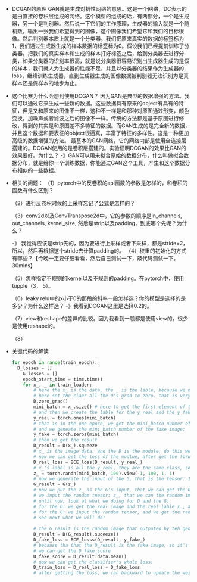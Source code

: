 * DCGAN的原理
GAN就是生成对抗性网络的意思。这是一个网络，DC表示的是由直接的卷积层组成的网络。这个模型的组成的话，有两部分，一个是生成器，另一个是判别器。然后说一下它们的工作原理，生成器的输入就是一个随机数，输出一张我们希望得到的图像，这个图像我们希望它和我们的目标很像。然后判别器本质上就是一个分类器，我们把原来真实的数据的标签标为1，我们通过生成器生成的样本数据的标签标为0。假设我们已经提前训练了分类器，把我们的真实样本和生成的样本打好标签之后，给到分类器去进行分类，如果分类器的识别率很高，就是说分类器很容易识别出生成器生成的是假的样本，我们就人为生成器的性能不足，并且以分类器的结果作为生成器的loss，继续训练生成器，直到生成器生成的图像数据被判别器无法识别为是真样本还是假样本的地步为止。

* 这个比赛为什么会想到使用DCGAN？
因为GAN是典型的数据增强的方法。我们可以通过它来生成一些新的数据。这些数据具有原来的object有具有的特征，但是又和原来的图像不一样，这种不一样是和那种对原图通过形变，颜色变换，加噪声或者滤波之后的图像不一样。传统的方法都是基于原图进行修改，得到的其实是和原图差不多特征的数据。而GAN生成的是完全新的数据，并且这个数据和要表征的object很逼真，丰富了特征的多样性。这是一种更加高级的数据增强的方法。
最基本的GAN网络，它的网络内部是使用全连接层搭建的。DCGAN使用的是卷积层搭建的。实验证明DCGAN的效果比GAN的效果要好。为什么？
-》GAN可以用来拟合原始的数据分布，什么叫做拟合数据分布，就是给你一个训练数据，你能通过GAN这个工具，产生和这个数据分布相似的一些数据。







* 相关的问题：
  （1）pytorch中的反卷积的api函数的参数是怎样的，和卷积的函数有什么区别？

  （2）进行反卷积时候的上采样忘记了公式是怎样的？

  （3）conv2d以及ConvTranspose2d中，它的参数的顺序是in_channels, out_channels, kernel_size, 然后是strip以及padding，到底哪个先呢？为什么？

  -》 我觉得应该是strip先的，因为要进行上采样或者下采样，都是stride=2， 所以，然后再根据这个stride去计算padding的。
  （4）权重的初始化的方式有哪些？【今晚一定要仔细看看，然后自己测试一下，敲代码测试一下。30mins】

  （5）怎样指定不规则的kernel以及不规则的padding。在pytorch中，使用tupple（3， 5）。

  （6）leaky relu中的x小于0的那段的斜率一般怎样选？你的模型是选择的是多少？为什么这样选？
  -》我看到DCGAN这里是选择0.2的。

  （7）view和reshape的差异的比较。因为我看到一般都是使用view的，很少是使用reshape的。

  （8）

* 关键代码的解读

  ```python
  for epoch in range(train_epoch):
  	D_losses = []
      G_losses = []
      epoch_start_time = time.time()
      for x_, _ in train_loader:
          # here the x_ is the data, the _ is the lable, because we not need to use the lable, so we use the _ to ignore the label, we just need to use the image data
          # here set the claer all the D's grad to zero. that is very important. before you update your weight, you have to claer the gradient, so you have to call the functon that is the D.zero_grad()
          D.zero_grad()
          mini_batch = x_.size() # here to get the first element of the shape, that si the batch size in the pytorch.
          # and then we create the lable for the y_real and the y_fake
          y_real = torch.ones(mini_batch)
          # that is in the one epoch, we get the mini_batch nubmer of the real image, 
          # and we geneate the mini_batch number of the fake image;
          y_fake = torch.zeros(mini_batch)
          # then we get the result
          D_result = D(x_).squeeze 
          # x_ is the image data, and the D is the module, do this we can get the D_result, and the output is the probality, and we can tell the probality to make sure is the real or the fake smaple. That is the output of the classifier.
          # now we can get the loss of the modlue, after get the forward result, that is the loss. this is also the post deal.
          D_real_loss = BCE_loss(D_result, y_real_)
          # x_'s label is all the y_real, they are the same class, so we just asign value 1 to them. and we can get the BCE loss. And that is the real loss.
          z_ = torch.randn(mini_batch, 100).view(-1, 100, 1, 1)
          # now we generate the input of the G, that is the tensor: 1, 100, 1, 1: that is, the width and the height is hte one, and the channels is the 100, and that is just one data.
          G_result = G(z_)
          # now we put the z_ as the G's input, that we can get the G_result. and we can know that the z_ is the random tensor, and we can the rndom G_result.
          # we input the random tnesor: z_, that we can the random image, that is the G_result
          # until now, look at what we doing for D and the G:
          # for the D: we get the real image and the real lable x_, and we get the D's output, and we get the D_real loss. 
          # for the G: we input the random tensor, and we get tne random image.
          # see next what we will do!
          
          # the G_result is the random image that outputed by teh generator, and then we put the random image to the D, and then we can get the result. That is the D_result.
          D_result = D(G_result).suqeeze()
          D_fake_loss = BCE_losss(D_result, y_fake_)
          # because tha that the D_result is the fake image, so it's lable is the y_fake lable, so you can get the BCE_loss of them.
          # we can get the D_fake_score
          D_fake_score = D_result.data.mean()
          # now we can get the classifier's whole loss: 
          D_train_loss = D_real_loss + D_fake_loss
          # after getting the loss, we can backward to update the weight
          
        
  ```

  
